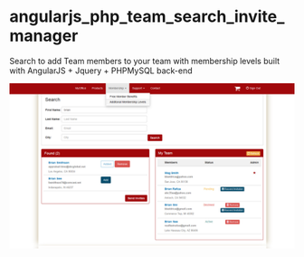 # angularjs_php_team_search_invite_manager

Search to add Team members to your team with membership levels built with AngularJS + Jquery + PHPMySQL back-end

![View screenshot]( https://raw.githubusercontent.com/247apps/angularjs_php_team_search_invite_manager/master/add_team_and_membership_at_aw-v2.jpg )
